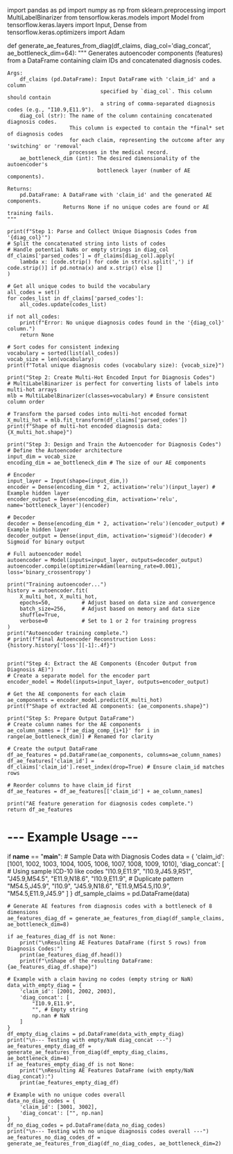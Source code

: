 import pandas as pd
import numpy as np
from sklearn.preprocessing import MultiLabelBinarizer
from tensorflow.keras.models import Model
from tensorflow.keras.layers import Input, Dense
from tensorflow.keras.optimizers import Adam

def generate_ae_features_from_diag(df_claims, diag_col='diag_concat', ae_bottleneck_dim=64):
    """
    Generates autoencoder components (features) from a DataFrame
    containing claim IDs and concatenated diagnosis codes.

    Args:
        df_claims (pd.DataFrame): Input DataFrame with 'claim_id' and a column
                                  specified by `diag_col`. This column should contain
                                  a string of comma-separated diagnosis codes (e.g., "I10.9,E11.9").
        diag_col (str): The name of the column containing concatenated diagnosis codes.
                        This column is expected to contain the *final* set of diagnosis codes
                        for each claim, representing the outcome after any 'switching' or 'removal'
                        processes in the medical record.
        ae_bottleneck_dim (int): The desired dimensionality of the autoencoder's
                                 bottleneck layer (number of AE components).

    Returns:
        pd.DataFrame: A DataFrame with 'claim_id' and the generated AE components.
                      Returns None if no unique codes are found or AE training fails.
    """

    print(f"Step 1: Parse and Collect Unique Diagnosis Codes from '{diag_col}'")
    # Split the concatenated string into lists of codes
    # Handle potential NaNs or empty strings in diag_col
    df_claims['parsed_codes'] = df_claims[diag_col].apply(
        lambda x: [code.strip() for code in str(x).split(',') if code.strip()] if pd.notna(x) and x.strip() else []
    )

    # Get all unique codes to build the vocabulary
    all_codes = set()
    for codes_list in df_claims['parsed_codes']:
        all_codes.update(codes_list)

    if not all_codes:
        print(f"Error: No unique diagnosis codes found in the '{diag_col}' column.")
        return None

    # Sort codes for consistent indexing
    vocabulary = sorted(list(all_codes))
    vocab_size = len(vocabulary)
    print(f"Total unique diagnosis codes (vocabulary size): {vocab_size}")

    print("Step 2: Create Multi-Hot Encoded Input for Diagnosis Codes")
    # MultiLabelBinarizer is perfect for converting lists of labels into multi-hot arrays
    mlb = MultiLabelBinarizer(classes=vocabulary) # Ensure consistent column order

    # Transform the parsed codes into multi-hot encoded format
    X_multi_hot = mlb.fit_transform(df_claims['parsed_codes'])
    print(f"Shape of multi-hot encoded diagnosis data: {X_multi_hot.shape}")

    print("Step 3: Design and Train the Autoencoder for Diagnosis Codes")
    # Define the Autoencoder architecture
    input_dim = vocab_size
    encoding_dim = ae_bottleneck_dim # The size of our AE components

    # Encoder
    input_layer = Input(shape=(input_dim,))
    encoder = Dense(encoding_dim * 2, activation='relu')(input_layer) # Example hidden layer
    encoder_output = Dense(encoding_dim, activation='relu', name='bottleneck_layer')(encoder)

    # Decoder
    decoder = Dense(encoding_dim * 2, activation='relu')(encoder_output) # Example hidden layer
    decoder_output = Dense(input_dim, activation='sigmoid')(decoder) # Sigmoid for binary output

    # Full autoencoder model
    autoencoder = Model(inputs=input_layer, outputs=decoder_output)
    autoencoder.compile(optimizer=Adam(learning_rate=0.001), loss='binary_crossentropy')

    print("Training autoencoder...")
    history = autoencoder.fit(
        X_multi_hot, X_multi_hot,
        epochs=50,          # Adjust based on data size and convergence
        batch_size=256,     # Adjust based on memory and data size
        shuffle=True,
        verbose=0           # Set to 1 or 2 for training progress
    )
    print("Autoencoder training complete.")
    # print(f"Final Autoencoder Reconstruction Loss: {history.history['loss'][-1]:.4f}")


    print("Step 4: Extract the AE Components (Encoder Output from Diagnosis AE)")
    # Create a separate model for the encoder part
    encoder_model = Model(inputs=input_layer, outputs=encoder_output)

    # Get the AE components for each claim
    ae_components = encoder_model.predict(X_multi_hot)
    print(f"Shape of extracted AE components: {ae_components.shape}")

    print("Step 5: Prepare Output DataFrame")
    # Create column names for the AE components
    ae_column_names = [f'ae_diag_comp_{i+1}' for i in range(ae_bottleneck_dim)] # Renamed for clarity

    # Create the output DataFrame
    df_ae_features = pd.DataFrame(ae_components, columns=ae_column_names)
    df_ae_features['claim_id'] = df_claims['claim_id'].reset_index(drop=True) # Ensure claim_id matches rows

    # Reorder columns to have claim_id first
    df_ae_features = df_ae_features[['claim_id'] + ae_column_names]

    print("AE feature generation for diagnosis codes complete.")
    return df_ae_features

# --- Example Usage ---
if __name__ == "__main__":
    # Sample Data with Diagnosis Codes
    data = {
        'claim_id': [1001, 1002, 1003, 1004, 1005, 1006, 1007, 1008, 1009, 1010],
        'diag_concat': [ # Using sample ICD-10 like codes
            "I10.9,E11.9",
            "I10.9,J45.9,R51",
            "J45.9,M54.5",
            "E11.9,N18.6",
            "I10.9,E11.9", # Duplicate pattern
            "M54.5,J45.9",
            "I10.9",
            "J45.9,N18.6",
            "E11.9,M54.5,I10.9",
            "M54.5,E11.9,J45.9"
        ]
    }
    df_sample_claims = pd.DataFrame(data)

    # Generate AE features from diagnosis codes with a bottleneck of 8 dimensions
    ae_features_diag_df = generate_ae_features_from_diag(df_sample_claims, ae_bottleneck_dim=8)

    if ae_features_diag_df is not None:
        print("\nResulting AE Features DataFrame (first 5 rows) from Diagnosis Codes:")
        print(ae_features_diag_df.head())
        print(f"\nShape of the resulting DataFrame: {ae_features_diag_df.shape}")

    # Example with a claim having no codes (empty string or NaN)
    data_with_empty_diag = {
        'claim_id': [2001, 2002, 2003],
        'diag_concat': [
            "I10.9,E11.9",
            "", # Empty string
            np.nan # NaN
        ]
    }
    df_empty_diag_claims = pd.DataFrame(data_with_empty_diag)
    print("\n--- Testing with empty/NaN diag_concat ---")
    ae_features_empty_diag_df = generate_ae_features_from_diag(df_empty_diag_claims, ae_bottleneck_dim=4)
    if ae_features_empty_diag_df is not None:
        print("\nResulting AE Features DataFrame (with empty/NaN diag_concat):")
        print(ae_features_empty_diag_df)

    # Example with no unique codes overall
    data_no_diag_codes = {
        'claim_id': [3001, 3002],
        'diag_concat': ["", np.nan]
    }
    df_no_diag_codes = pd.DataFrame(data_no_diag_codes)
    print("\n--- Testing with no unique diagnosis codes overall ---")
    ae_features_no_diag_codes_df = generate_ae_features_from_diag(df_no_diag_codes, ae_bottleneck_dim=2)
